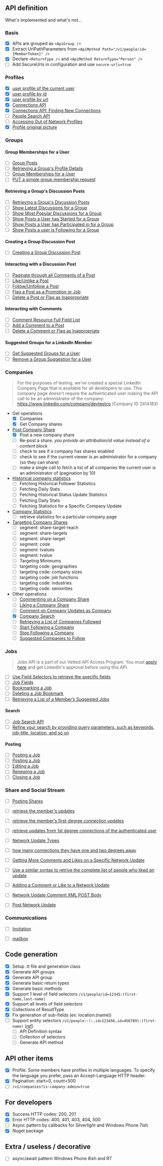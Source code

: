 
API definition
---------------------------------

What's implemented and what's not...

### Basis

- [x] APIs are grouped as `<ApiGroup />`  
- [x] Extract UrlPathParameters from `<ApiMethod Path="/v1/people/id={MemberToken}" />`  
- [x] Declare `<ReturnType />` and `<ApiMethod ReturnType="Person" />`
- [ ] Add SecureUrls in configuration and use `secure-urls=true`

### Profiles
  
- [x] [user profile of the current user](https://developer.linkedin.com/documents/profile-api)  
- [x] [user profile by id](https://developer.linkedin.com/documents/profile-api)  
- [x] [user profile by url](https://developer.linkedin.com/documents/profile-api)  
- [x] [Connections API](https://developer.linkedin.com/documents/connections-api)
- [x] [Connections API: Finding New Connections](https://developer.linkedin.com/documents/connections-api)
- [ ] [People Search API](https://developer.linkedin.com/documents/people-search-api)
- [ ] [Accessing Out of Network Profiles](https://developer.linkedin.com/documents/accessing-out-network-profiles)
- [x] [Profile original picture](http://stackoverflow.com/questions/6955647/getting-linkedin-profile-picture/6963184)

### Groups

#### Group Memberships for a User

- [ ] [Group Posts](https://developer.linkedin.com/documents/groups-api)
- [ ] [Retrieving a Group's Profile Details](https://developer.linkedin.com/documents/groups-api)
- [ ] [Group Memberships for a User](https://developer.linkedin.com/documents/groups-api)
- [ ] [PUT a simple group membership request](https://developer.linkedin.com/documents/groups-api)

####  Retrieving a Group's Discussion Posts

- [ ] [Retrieving a Group's Discussion Posts](https://developer.linkedin.com/documents/groups-api)
- [ ] [Show Latest Discussions for a Group](https://developer.linkedin.com/documents/groups-api)
- [ ] [Show Most Popular Discussions for a Group](https://developer.linkedin.com/documents/groups-api)
- [ ] [Show Posts a User has Started for a Group](https://developer.linkedin.com/documents/groups-api)
- [ ] [Show Posts a User has Participated in for a Group](https://developer.linkedin.com/documents/groups-api)
- [ ] [Show Posts a user is Following for a Group](https://developer.linkedin.com/documents/groups-api)

####  Creating a Group Discussion Post

- [ ] [Creating a Group Discussion Post](https://developer.linkedin.com/documents/groups-api)

####  Interacting with a Discussion Post

- [ ] [Paginate through all Comments of a Post](https://developer.linkedin.com/documents/groups-api)
- [ ] [Like/Unlike a Post](https://developer.linkedin.com/documents/groups-api)
- [ ] [Follow/Unfollow a Post](https://developer.linkedin.com/documents/groups-api)
- [ ] [Flag a Post as a Promotion or Job](https://developer.linkedin.com/documents/groups-api)
- [ ] [Delete a Post or Flag as Inappropriate](https://developer.linkedin.com/documents/groups-api)

####  Interacting with Comments

- [ ] [Comment Resource Full Field List](https://developer.linkedin.com/documents/groups-api)
- [ ] [Add a Comment to a Post](https://developer.linkedin.com/documents/groups-api)
- [ ] [Delete a Comment or Flag as Inappropriate](https://developer.linkedin.com/documents/groups-api)

####  Suggested Groups for a LinkedIn Member

- [ ] [Get Suggested Groups for a User](https://developer.linkedin.com/documents/groups-api)
- [ ] [Remove a Group Suggestion for a User](https://developer.linkedin.com/documents/groups-api)

### Companies

> For the purposes of testing, we've created a special LinkedIn Company Page that is available for all developers to use. This company page doesn't require the authenticated user making the API call to be an administrator of the company: https://www.linkedin.com/company/devtestco (Company ID 2414183) 

- Get operations
    - [x] Companies  
    - [x] Get Company shares
- [Post Company Share](https://developer.linkedin.com/creating-company-shares)  
    - [x] Post a new company share
    - [ ] Re-post a share. *you provide an attribution/id value instead of a content block*
    - [ ] check to see if a company has shares enabled
    - [ ] check to see if the current viewer is an administrator for a company (so they can share)
    - [ ] make a single call to fetch a list of all companies the current user is an administrator of (pagination by 10)
- [Historical company statistics](https://developer.linkedin.com/historical-company-statistics)
    - [ ] Fetching Historical Follower Statistics
    - [ ] Fetching Daily Stats
    - [ ] Fetching Historical Status Update Statistics
    - [ ] Fetching Daily Stats
    - [ ] Fetching Statistics for a Specific Company Update
- [Company Statistics](https://developer.linkedin.com/company-statistics)
    - [ ] retrieve statistics for a particular company page
- [Targeting Company Shares](https://developer.linkedin.com/documents/targeting-company-shares)
    - [ ] segment: share-target-reach
    - [ ] segment: share-targets
    - [ ] segment: share-target
    - [ ] segment: code
    - [ ] segment: tvalues
    - [ ] segment: tvalue 
    - [ ] Targeting Minimums
    - [ ] targeting code: geographies
    - [ ] targeting code: company sizes
    - [ ] targeting code: job functions
    - [ ] targeting code: industries
    - [ ] targeting code: seniorities
- Other operations
    - [ ] [Commenting on a Company Share](https://developer.linkedin.com/documents/commenting-and-liking-company-share)
    - [ ] [Liking a Company Share](https://developer.linkedin.com/documents/commenting-and-liking-company-share)
    - [ ] [Comment on Company Updates as Company](https://developer.linkedin.com/documents/commenting-and-liking-company-share)
    - [x] [Company Search](https://developer.linkedin.com/documents/company-search)
    - [ ] [Retrieving a List of Companies Followed](https://developer.linkedin.com/documents/company-follow-and-suggestions)
    - [ ] [Start Following a Company](https://developer.linkedin.com/documents/company-follow-and-suggestions)
    - [ ] [Stop Following a Company](https://developer.linkedin.com/documents/company-follow-and-suggestions)
    - [ ] [Suggested Companies to Follow](https://developer.linkedin.com/documents/company-follow-and-suggestions)

### Jobs

> Jobs API is a part of our Vetted API Access Program. You must [apply here](https://help.linkedin.com/app/api-dvr) and get LinkedIn's approval before using this API.

- [ ] [Use Field Selectors to retrieve the specific fields](https://developer.linkedin.com/documents/job-lookup-api-and-fields)
- [ ] [Job Fields](https://developer.linkedin.com/documents/job-fields)
- [ ] [Bookmarking a Job](https://developer.linkedin.com/documents/job-bookmarks-and-suggestions)
- [ ] [Deleting a Job Bookmark](https://developer.linkedin.com/documents/job-bookmarks-and-suggestions)
- [ ] [Retrieving a List of a Member’s Suggested Jobs](https://developer.linkedin.com/documents/job-bookmarks-and-suggestions)

#### Search

- [ ] [Job Search API](https://developer.linkedin.com/documents/job-search-api)
- [ ] [Refine your search by providing query parameters, such as keywords, job-title, location, and so on](https://developer.linkedin.com/documents/job-search-api)

#### Posting

- [ ] [Posting a Job](https://developer.linkedin.com/documents/code-sample-posting-job-c)
- [ ] [Posting a Job](https://developer.linkedin.com/documents/posting-job)
- [ ] [Editing a Job](https://developer.linkedin.com/documents/editing-job)
- [ ] [Renewing a Job](https://developer.linkedin.com/documents/renewing-job)
- [ ] [Closing a Job](https://developer.linkedin.com/documents/closing-job)

### Share and Social Stream

- [ ] [Posting Shares](https://developer.linkedin.com/documents/share-api)
- [ ] [retrieve the member's updates](https://developer.linkedin.com/documents/get-network-updates-and-statistics-api)
- [ ] [retrieve the member's first-degree connection updates](https://developer.linkedin.com/documents/get-network-updates-and-statistics-api)
- [ ] [retrieve updates from 1st degree connections of the authenticated user](https://developer.linkedin.com/documents/get-network-updates-and-statistics-api)
- [ ] [Network Update Types](https://developer.linkedin.com/documents/get-network-updates-and-statistics-api)
- [ ] [how many connections they have one and two degrees away](https://developer.linkedin.com/documents/get-network-updates-and-statistics-api)

- [ ] [Getting More Comments and Likes on a Specific Network Update](https://developer.linkedin.com/documents/commenting-reading-comments-and-likes-network-updates)
- [ ] [Use a similar syntax to retrive the complete list of people who liked an update](https://developer.linkedin.com/documents/commenting-reading-comments-and-likes-network-updates)
- [ ] [Adding a Comment or Like to a Network Update](https://developer.linkedin.com/documents/commenting-reading-comments-and-likes-network-updates)
- [ ] [Network Update Comment XML POST Body](https://developer.linkedin.com/documents/commenting-reading-comments-and-likes-network-updates)

- [ ] [Post Network Update](https://developer.linkedin.com/documents/post-network-update)

### Communications

- [ ] [Invitation ](https://developer.linkedin.com/documents/invitation-api)

- [ ] [mailbox](https://developer.linkedin.com/documents/messaging-between-connections-api)

Code generation
---------------------------------

- [x] Setup .tt file and generation class  
- [x] Generate API groups  
- [x] Generate API group  
- [x] Generate basic return types  
- [x] Generate basic methods  
- [x] Support 1 level of field selectors `/v1/people/id=12345:(first-name,last-name)`  
- [x] Support all levels of field selectors   
- [x] Collections of ResultType  
- [x] Fix generation of sub-fields (ex: location:(name))  
- [ ] Support entity selectors `/v1/people::(~,id=123456,id=456789):(first-name)` ([ref](https://developer.linkedin.com/documents/field-selectors))  
    - [ ] API Definition syntax
    - [ ] Collection of selectors
    - [ ] Generate API method

API other items
---------------------------------

- [x] Profile: Some members have profiles in multiple languages. To specify the language you prefer, pass an Accept-Language HTTP header.  
- [x] Pagination: start=0, count=500  
- [ ] `/v1/companies?is-company-admin=true`  

For developers
---------------------------------

- [x] Success HTTP codes: 200, 201  
- [x] Error HTTP codes: 400, 401, 403, 404, 500  
- [ ] Async pattern by callbacks for Silverlight and Windows Phone 7ish  
- [x] Nuget package

Extra / useless / decorative
---------------------------------

- [ ] async/await pattern Windows Phone 8ish and RT  


